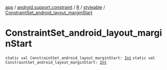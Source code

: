 [app](../../../index.md) / [android.support.constraint](../../index.md) / [R](../index.md) / [styleable](index.md) / [ConstraintSet_android_layout_marginStart](.)

# ConstraintSet_android_layout_marginStart

`static val ConstraintSet_android_layout_marginStart: `[`Int`](https://kotlinlang.org/api/latest/jvm/stdlib/kotlin/-int/index.html)
`static val ConstraintSet_android_layout_marginStart: `[`Int`](https://kotlinlang.org/api/latest/jvm/stdlib/kotlin/-int/index.html)